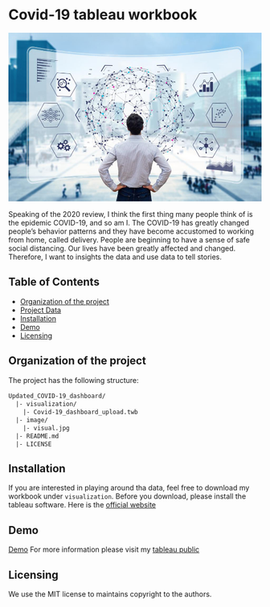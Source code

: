 # Covid-19 tableau workbook

![](image/visual.jpg)

Speaking of the 2020 review, I think the first thing many people think of is the epidemic COVID-19, and so am I. The COVID-19 has greatly changed people’s behavior patterns and they have become accustomed to working from home, called delivery.
People are beginning to have a sense of safe social distancing. Our lives have been greatly affected and changed. Therefore, I want to insights the data and use data to tell stories.

## Table of Contents


- [Organization of the  project](#Organization-of-the-project)
- [Project Data](#Project-Data)
- [Installation](#Installation)
- [Demo](#Demo)
- [Licensing](#Licensing)
              

## Organization of the  project
The project has the following structure:

    Updated_COVID-19_dashboard/
      |- visualization/
        |- Covid-19_dashboard_upload.twb
      |- image/
        |- visual.jpg 
      |- README.md
      |- LICENSE

## Installation
If you are interested in playing around tha data, feel free to download my workbook under `visualization`.
Before you download, please install the tableau software. Here is the [official website](https://help.tableau.com/current/desktopdeploy/en-us/desktop_deploy_download_and_install.htm)

## Demo
[Demo](https://public.tableau.com/views/Covid-19_dashboard_upload/Covid-19?:language=en&:display_count=y&publish=yes&:origin=viz_share_link)
For more information please visit my [tableau public](https://public.tableau.com/profile/cheng.wei.lin#!/vizhome/Covid-19_dashboard_upload/Covid-19) 



## Licensing
We use the MIT license to maintains copyright to the authors.
